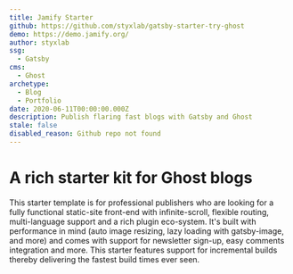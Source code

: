 ```yaml
---
title: Jamify Starter
github: https://github.com/styxlab/gatsby-starter-try-ghost
demo: https://demo.jamify.org/
author: styxlab
ssg:
  - Gatsby
cms:
  - Ghost
archetype:
  - Blog
  - Portfolio
date: 2020-06-11T00:00:00.000Z
description: Publish flaring fast blogs with Gatsby and Ghost
stale: false
disabled_reason: Github repo not found
---
```


# A rich starter kit for Ghost blogs

This starter template is for professional publishers who are looking for a fully functional static-site front-end with infinite-scroll, flexible routing, multi-language support and a rich plugin eco-system. It's built with performance in mind (auto image resizing, lazy loading with gatsby-image, and more) and comes with support for newsletter sign-up, easy comments integration and more. This starter features support for incremental builds thereby delivering the fastest build times ever seen.
